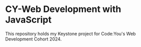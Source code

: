 # CY-Web Development with JavaScript

This repository holds my Keystone project for Code:You's Web Development Cohort 2024. 